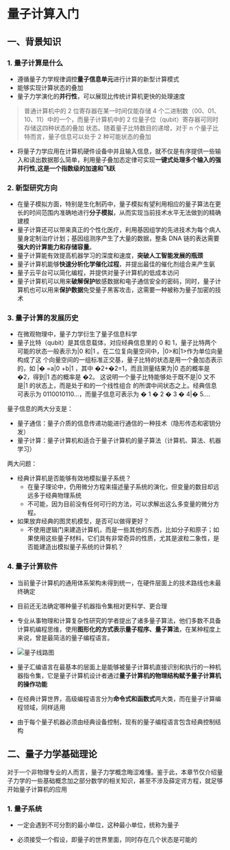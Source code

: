 # 量子计算入门

## 一、背景知识

### 1. 量子计算是什么

-   遵循量子力学规律调控**量子信息单元**进行计算的新型计算模式
-   能够实现计算状态的叠加
-   量子力学演化的**并行性**，可以展现比传统计算机更快的处理速度

> 普通计算机中的 2 位寄存器在某一时间仅能存储 4 个二进制数（00、01、10、11）中的一个，而量子计算机中的 2 位量子位（qubit）寄存器可同时存储这四种状态的叠加 状态。随着量子比特数目的递增，对于 n 个量子比特而言，量子信息可以处于 2 种可能状态的叠加

-   将量子力学应用在计算机硬件设备中并且输入信息，就不仅是有序提供一些输入和读出数据那么简单，利用量子叠加态定律可实现**一键式处理多个输入的强并行性,这是一个指数级的加速和飞跃**

### 2. 新型研究方向

-   在量子模拟方面，特别是生化制药中，量子模拟有望利用相应的量子算法在更长的时间范围内准确地进行**分子模拟**，从而实现当前技术水平无法做到的精确建模
-   量子计算还可以带来真正的个性化医疗，利用基因组学的先进技术为每个病人量身定制治疗计划；基因组测序产生了大量的数据，整条 DNA 链的表达需要**强大的计算能力和存储容量**。
-   量子计算能有效提高机器学习的深度和速度，**突破人工智能发展的瓶颈**
-   量子计算机能够**快速分析化学催化过程**，并提出最佳的催化剂组合来产生氨
-   量子云平台可以简化编程，并提供对量子计算机的低成本访问
-   量子计算机可以用来**破解保护**敏感数据和电子通信安全的密码，同时，量子计算机也可以用来**保护数据**免受量子黑客攻击，这需要一种被称为量子加密的技术

### 3. 量子计算的发展历史

-   在微观物理中，量子力学衍生了量子信息科学
-   量子比特（qubit）是其信息载体，对应经典信息里的 0 和 1，量子比特两个 可能的状态一般表示为|0 和|1 。在二位复向量空间中，|0>和|1>作为单位向量构成了这 个向量空间的一组标准正交基，量子比特的状态是用一个叠加态表示的，如 |� =a|0 +b|1 ，其中 �2+�2=1，而且测量结果为|0 态的概率是 �2，得到|1 态的概率是 �2。 这说明一个量子比特能够处于既不是|0 又不是|1 的状态上，而是处于和的一个线性组合 的所谓中间状态之上。经典信息可表示为 0110010110…，而量子信息可表示为 � 1 � 2 � 3 � 4|� 5….

量子信息的两大分支是：

-   量子通信：量子介质的信息传递功能进行通信的一种技术（隐形传态和密钥分发）
-   量子计算：量子计算机和适合于量子计算机的量子算法（计算机、算法、机器学习）

两大问题：

-   经典计算机是否能够有效地模拟量子系统？
    -   在量子理论中，仍用微分方程来描述量子系统的演化，但变量的数目却远远多于经典物理系统
    -   不可能，因为目前没有任何可行的方法，可以求解出这么多变量的微分方程。
-   如果放弃经典的图灵机模型，是否可以做得更好？
    -   不使用逻辑门来建造计算机，而是一些其他的东西，比如分子和原子；如果使用这些量子材料，它们具有非常奇异的性质，尤其是波粒二象性，是否能建造出模拟量子系统的计算机？

### 4. 量子计算软件

-   当前量子计算机的通用体系架构未得到统一，在硬件层面上的技术路线也未最终确定
-   目前还无法确定哪种量子机器指令集相对更科学、更合理
-   专业从事物理和计算复杂性研究的学者提出了诸多量子算法，他们多数不具备计算机编程思维，使用**图形化的方式表示量子程序、量子算法**，在某种程度上来说，曾是最简洁的量子编程语言。
-   ![量子线路图](image-20221104131912175.png)

-   量子汇编语言在最基本的层面上是能够被量子计算机直接识别和执行的一种机器指令集，它是量子计算机设计者通过**量子计算机的物理结构赋予量子计算机的操作功能**
-   在经典计算世界，高级编程语言分为**命令式和函数式**两大类，而在量子计算编程领域，同样适用
-   由于每个量子机器必须由经典设备控制，现有的量子编程语言包含经典控制结构

## 二、量子力学基础理论

对于一个非物理专业的人而言，量子力学概念晦涩难懂。鉴于此，本章节仅介绍量子力学的一些基础概念加之部分数学的相关知识，甚至不涉及薛定谔方程，就足够开始量子计算机的应用

### 1. 量子系统

-   一定会遇到不可分割的最小单位，这种最小单位，统称为量子

-   必须接受一个假设，即量子的世界里面，同时存在几个状态是可能的
